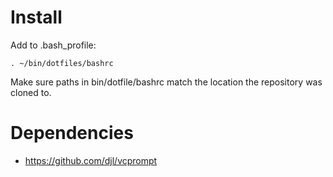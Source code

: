 Install
===========

Add to .bash_profile:

    . ~/bin/dotfiles/bashrc

Make sure paths in bin/dotfile/bashrc match the location the repository was cloned to.

Dependencies
=============

* https://github.com/djl/vcprompt